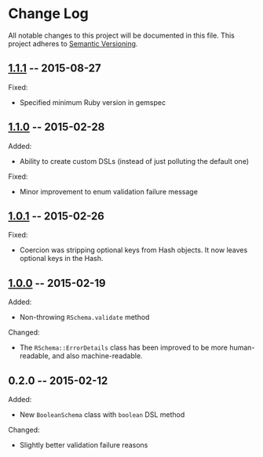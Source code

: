# Change Log
All notable changes to this project will be documented in this file.
This project adheres to [Semantic Versioning](http://semver.org/).

## [1.1.1](https://github.com/tomdalling/rschema/compare/v1.1.0...v1.1.1) -- 2015-08-27
Fixed:
- Specified minimum Ruby version in gemspec

## [1.1.0](https://github.com/tomdalling/rschema/compare/v1.0.1...v1.1.0) -- 2015-02-28
Added:
- Ability to create custom DSLs (instead of just polluting the default one)

Fixed:
- Minor improvement to enum validation failure message

## [1.0.1](https://github.com/tomdalling/rschema/compare/v1.0.0...v1.0.1) -- 2015-02-26
Fixed:
- Coercion was stripping optional keys from Hash objects. It now leaves
  optional keys in the Hash.

## [1.0.0](https://github.com/tomdalling/rschema/compare/v0.2.0...v1.0.0) -- 2015-02-19
Added:
- Non-throwing `RSchema.validate` method

Changed:
- The `RSchema::ErrorDetails` class has been improved to be more
  human-readable, and also machine-readable.

## 0.2.0 -- 2015-02-12
Added:
- New `BooleanSchema` class with `boolean` DSL method

Changed:
- Slightly better validation failure reasons

